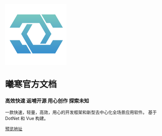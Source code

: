 ![LOGO](./assets/LOGO.png)

# 曦寒官方文档

### 高效快速 返哺开源 用心创作 探索未知

一款快速，轻量，高效，用心的开发框架和新型去中心化全场景应用软件。 基于 DotNet 和 Vue 构建。

[预览地址](https://docs.xihan.fun/)
